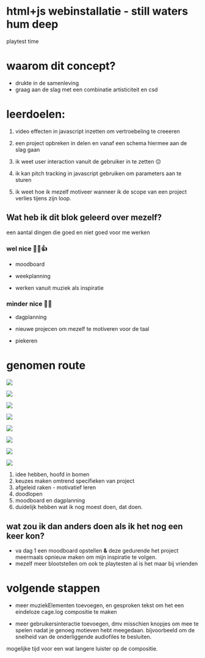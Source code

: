 # html+js webinstallatie - still waters hum deep 

<!-- pause -->
playtest time
<!-- end_slide -->

# waarom dit concept?
- drukte in de samenleving
- graag aan de slag met een combinatie artisticiteit en csd
<!-- pause -->

# leerdoelen:
1. video effecten in javascript inzetten om vertroebeling te creeeren
<!-- pause -->
2. een project opbreken in delen en vanaf een schema hiermee aan de slag gaan
<!-- pause -->
3. ik weet user interaction vanuit de gebruiker in te zetten 😔
<!-- pause -->
4. ik kan pitch tracking in javascript gebruiken om parameters aan te sturen
<!-- pause -->
5. ik weet hoe ik mezelf motiveer wanneer ik de scope van een project verlies tijens zijn loop.

<!-- end_slide -->
## Wat heb ik dit blok geleerd over mezelf?
een aantal dingen die goed en niet goed voor me werken
### wel nice 👴🏻👍
- moodboard
<!-- pause -->
- weekplanning
<!-- pause -->
- werken vanuit muziek als inspiratie
<!-- pause -->
### minder nice 🧟‍♂️
- dagplanning 
<!-- pause -->
- nieuwe projecen om mezelf te motiveren voor de taal
<!-- pause -->
- piekeren

<!-- pause -->
<!-- end_slide -->
# genomen route 

![](img/1.png)
<!-- end_slide -->
![](img/2.png)
<!-- end_slide -->
![](img/3.png)
<!-- end_slide -->
![](img/4.png)
<!-- end_slide -->
![](img/te_lang.png)
<!-- end_slide -->
![](img/5.png)
<!-- end_slide -->
![](img/6.png)
<!-- end_slide -->
![](img/road.png)
1. idee hebben, hoofd in bomen
2. keuzes maken omtrend specifieken van project
3. afgeleid raken - motivatief leren
4. doodlopen
5. moodboard en dagplanning
6. duidelijk hebben wat ik nog moest doen, dat doen.
<!-- end_slide -->
## wat zou ik dan anders doen als ik het nog een keer kon?
- va dag 1 een moodboard opstellen **&** deze gedurende het project meermaals opnieuw maken om mijn inspiratie te volgen.
- mezelf meer blootstellen om ook te playtesten al is het maar bij vrienden

<!-- pause -->
# volgende stappen
* meer muziekElementen toevoegen, en gesproken tekst om het een eindeloze cage.log compositie te maken
<!-- pause -->
* meer gebruikersinteractie toevoegen, dmv misschien knopjes om mee te spelen nadat je genoeg motieven hebt meegedaan. bijvoorbeeld om de snelheid van de onderliggende audiofiles te besluiten.
<!-- end_slide -->
mogelijke tijd voor een wat langere luister op de compositie.

